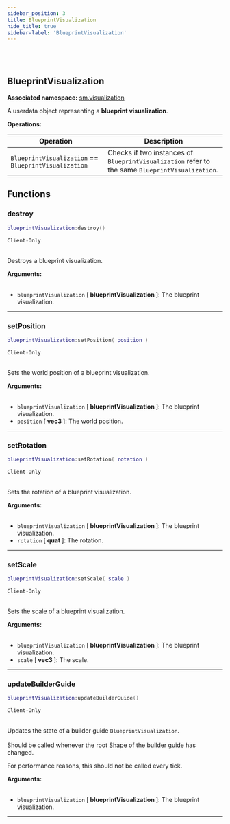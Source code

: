 ```yaml
---
sidebar_position: 3
title: BlueprintVisualization
hide_title: true
sidebar-label: 'BlueprintVisualization'
---
```


<br></br>

## BlueprintVisualization

**Associated namespace:** [sm.visualization](/lua/Game-Script-Environment/Static-Functions/sm.visualization)

A userdata object representing a <strong>blueprint visualization</strong>.

<strong>Operations:</strong>

| Operation   | Description |
| ----------- | ----------- |
| <code>BlueprintVisualization</code> == <code>BlueprintVisualization</code> | Checks if two instances of <code>BlueprintVisualization</code> refer to the same <code>BlueprintVisualization</code>. |

## Functions

### destroy

```lua
blueprintVisualization:destroy()
```
<code>Client-Only</code> <br></br>

Destroys a blueprint visualization.

<strong>Arguments:</strong> <br></br>

- <code>blueprintVisualization</code> [<strong> blueprintVisualization </strong>]: The blueprint visualization.

---

### setPosition

```lua
blueprintVisualization:setPosition( position )
```
<code>Client-Only</code> <br></br>

Sets the world position of a blueprint visualization.

<strong>Arguments:</strong> <br></br>

- <code>blueprintVisualization</code> [<strong> blueprintVisualization </strong>]: The blueprint visualization.
- <code>position</code> [<strong> vec3 </strong>]: The world position.

---

### setRotation

```lua
blueprintVisualization:setRotation( rotation )
```
<code>Client-Only</code> <br></br>

Sets the rotation of a blueprint visualization.

<strong>Arguments:</strong> <br></br>

- <code>blueprintVisualization</code> [<strong> blueprintVisualization </strong>]: The blueprint visualization.
- <code>rotation</code> [<strong> quat </strong>]: The rotation.

---

### setScale

```lua
blueprintVisualization:setScale( scale )
```
<code>Client-Only</code> <br></br>

Sets the scale of a blueprint visualization.

<strong>Arguments:</strong> <br></br>

- <code>blueprintVisualization</code> [<strong> blueprintVisualization </strong>]: The blueprint visualization.
- <code>scale</code> [<strong> vec3 </strong>]: The scale.

---

### updateBuilderGuide

```lua
blueprintVisualization:updateBuilderGuide()
```
<code>Client-Only</code> <br></br>

Updates the state of a builder guide <code>BlueprintVisualization</code>. <br></br>
Should be called whenever the root [Shape](/lua/Game-Script-Environment/Userdata/Shape) of the builder guide has changed.

For performance reasons, this should not be called every tick.

<strong>Arguments:</strong> <br></br>

- <code>blueprintVisualization</code> [<strong> blueprintVisualization </strong>]: The blueprint visualization.

---









